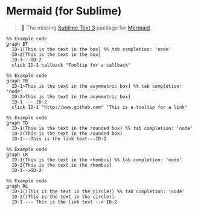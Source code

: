 # Mermaid (for Sublime)

> :tropical_fish: The missing [Sublime Text 3][] package for [Mermaid][].

```mermaid
%% Example code
graph BT
  ID-1[This is the text in the box] %% tab completion: 'node'
  ID-2[This is the text in the box]
  ID-1---ID-2
  click ID-1 callback "Tooltip for a callback"

%% Example code
graph TB
  ID-1>This is the text in the asymmetric box] %% tab completion: 'node'
  ID-2>This is the text in the asymmetric box]
  ID-1 --- ID-2
  click ID-1 "http://www.github.com" "This is a tooltip for a link"

%% Example code
graph TD
  ID-1(This is the text in the rounded box) %% tab completion: 'node'
  ID-2(This is the text in the rounded box)
  ID-1---This is the link text---ID-2

%% Example code
graph LR
  ID-1{This is the text in the rhombus} %% tab completion: 'node'
  ID-2{This is the text in the rhombus}
  ID-1-->ID-2

%% Example code
graph RL
  ID-1((This is the text in the circle)) %% tab completion: 'node'
  ID-2((This is the text in the circle))
  ID-1 --- This is the link text --> ID-2
```

[Sublime Text 3]: http://www.sublimetext.com
[Mermaid]: http://knsv.github.io/mermaid
